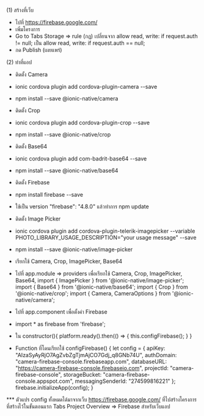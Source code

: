 (1) สร้างที่เว็บ
- ไปที่ https://firebase.google.com/ 
- เพิ่มโครงการ
- Go to Tabs Storage => rule (กฏ) เปลี่ยนจาก allow read, write: if request.auth != null; เป็น allow read, write: if request.auth == null;
- กด Publish (เผยแพร่)

(2) ทำที่แอป
- ติดตั้ง Camera
- ionic cordova plugin add cordova-plugin-camera --save
- npm install --save @ionic-native/camera

- ติดตั้ง Crop
- ionic cordova plugin add cordova-plugin-crop --save
- npm install --save @ionic-native/crop

- ติดตั้ง Base64
- ionic cordova plugin add com-badrit-base64 --save
- npm install --save @ionic-native/base64

- ติดตั้ง Firebase
- npm install firebase --save 
- ใช้เป็น version "firebase": "4.8.0" แล้วทำการ npm update

- ติดตั้ง Image Picker
- ionic cordova plugin add cordova-plugin-telerik-imagepicker --variable PHOTO_LIBRARY_USAGE_DESCRIPTION="your usage message" --save
- npm install --save @ionic-native/image-picker

- เรียกใช้ Camera,
        Crop,
        ImagePicker,
        Base64
- ไปที่ app.module => providers เพื่อเรียกใช้ Camera, Crop, ImagePicker, Base64,
import { ImagePicker } from '@ionic-native/image-picker';
import { Base64 } from '@ionic-native/base64';
import { Crop } from '@ionic-native/crop';
import { Camera, CameraOptions } from '@ionic-native/camera';

- ไปที่ app.component เพื่อตั้งค่า Firebase
- import * as firebase from 'firebase';
- ใน constructor(){
    platform.ready().then(() => {
      this.configFirebase();
    }
}

- Function ที่โดนเรียกใช้
configFirebase() {
    let config = {
      apiKey: "AIzaSyAyRjO7AgZvbZgTjmAjCO7Gdj_q8GNb74U",
      authDomain: "camera-firebase-console.firebaseapp.com",
      databaseURL: "https://camera-firebase-console.firebaseio.com",
      projectId: "camera-firebase-console",
      storageBucket: "camera-firebase-console.appspot.com",
      messagingSenderId: "274599816221"
    };
    firebase.initializeApp(config);
  }

*** ตัวแปร config ทั้งหมดได้มาจากเว็บ https://firebase.google.com/ ที่ไปสร้างโครงการที่สร้างไว้ในขั้นตอนแรก Tabs Project Overview => Firebase สำหรับเว็บแอป

